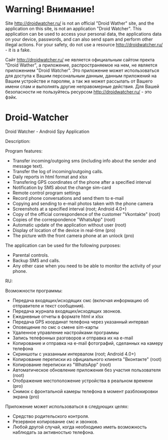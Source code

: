 Warning! Внимание!
=============
Site http://droidwatcher.ru/ is not an official "Droid Wather" site, and the application on this site, is not an application "Droid Watcher". This application can be used to access your personal data, the applications data on your device, passwords, and can also send spam and perform other illegal actions. For your safety, do not use a resource http://droidwatcher.ru/ - it is a fake.

Сайт http://droidwatcher.ru/ не является официальным сайтом пректа "Droid Wather", а приложение, распространяемое на нем, не является приложением "Droid Watcher". Это приложение может использоваться для доступа к Вашим персональным данным, данным приложений на Вашем устройстве и паролям, а так же может рассылать от Вашего имени спам и выполнять другие неправомерные действия. Для Вашей безопасности не пользуйтесь ресурсом http://droidwatcher.ru/ - это фэйк.



Droid-Watcher
=============

Droid Watcher - Android Spy Application

Description: 

Program features:
- Transfer incoming/outgoing sms (including info about the sender and message text).
- Transfer the log of incoming/outgoing calls.
- Daily reports in html format and xlsx
- Transfering GPS coordinates of the phone after a specified interval
- Notification by SMS about the change sim-card
- Remote control program settings
- Record phone conversations and send them to e-mail
- Copying and sending to e-mail photos taken with the phone camera
- Screenshots at a specified interval (root; Android 4.0+)
- Copy of the official correspondence of the customer "Vkontakte" (root)
- Copies of the correspondence "WhatsApp" (root)
- Automatic update of the application without user (root)
- Display of location of the device in real-time (pro)
- The picture with the front camera phone at an unlock (pro)

The application can be used for the following purposes:
- Parental controls.
- Backup SMS and calls.
- Any other case when you need to be able to monitor the activity of your phone.

RU:

Возможности программы:
- Передача входящих/исходящих смс (включая информацию об отправителе и текст сообщения).
- Передача журнала входящих/исходящих звонков.
- Ежедневные отчеты в формате html и xlsx
- Передача GPS координат телефона через указанный интервал
- Оповещение по смс о смене sim-карты
- Удаленное управление настройками программы
- Запись телефонных разговоров и отправка их на e-mail
- Копирование и отправка на e-mail фотографий, сделанных на камеру телефона
- Скриншоты с указанным интервалом (root; Android 4.0+)
- Копирование переписки из официального клиента "Вконтакте" (root)
- Копирование переписки из "WhatsApp" (root)
- Автоматическое обновление приложения без участия пользователя (root)
- Отображение местоположение устройства в реальном времени (pro)
- Снимок с фронтальной камеры телефона в момент разблокировки экрана (pro)

Приложение может использоваться в следующих целях:
- Средство родительского контроля.
- Резервное копирование смс и звонков.
- Любой другой случай, когда необходимо иметь возможность наблюдать за активностью телефона.

